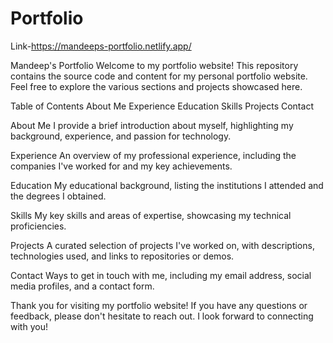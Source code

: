 # Portfolio
Link-https://mandeeps-portfolio.netlify.app/

Mandeep's Portfolio
Welcome to my portfolio website! This repository contains the source code and content for my personal portfolio website. Feel free to explore the various sections and projects showcased here.

Table of Contents
About Me
Experience
Education
Skills
Projects
Contact


About Me
I provide a brief introduction about myself, highlighting my background, experience, and passion for technology.

Experience
An overview of my professional experience, including the companies I've worked for and my key achievements.

Education
My educational background, listing the institutions I attended and the degrees I obtained.

Skills
My key skills and areas of expertise, showcasing my technical proficiencies.

Projects
A curated selection of projects I've worked on, with descriptions, technologies used, and links to repositories or demos.

Contact
Ways to get in touch with me, including my email address, social media profiles, and a contact form.

Thank you for visiting my portfolio website! If you have any questions or feedback, please don't hesitate to reach out. I look forward to connecting with you!
